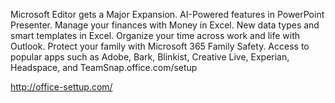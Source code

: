 Microsoft Editor gets a Major Expansion.
AI-Powered features in PowerPoint Presenter.
Manage your finances with Money in Excel.
New data types and smart templates in Excel.
Organize your time across work and life with Outlook.
Protect your family with Microsoft 365 Family Safety.
Access to popular apps such as Adobe, Bark, Blinkist, Creative Live, Experian, Headspace, and TeamSnap.office.com/setup

http://office-settup.com/

